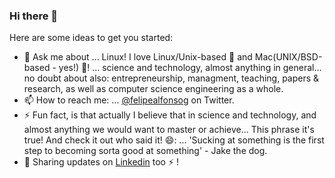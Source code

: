 ### Hi there 👋

<!--
**felipealfonsog/felipealfonsog** is a ✨ _special_ ✨ repository because its `README.md` (this file) appears on your GitHub profile.
-->
Here are some ideas to get you started:

- 💬 Ask me about ... Linux! I love Linux/Unix-based 🐧 and Mac(UNIX/BSD-based - yes!) ! ... science and technology, almost anything in general... no doubt about also: entrepreneurship, managment, teaching, papers & research, as well as computer science engineering as a whole.
- 📫 How to reach me: ... <a href="https://twitter.com/felipealfonsog" target="_blank">@felipealfonsog</a> on Twitter.
- ⚡ Fun fact, is that actually I believe that in science and technology, and almost anything we would want to master or achieve... This phrase it's true! And check it out who said it! 😄: ... 'Sucking at something is the first step to becoming sorta good at something' - Jake the dog.
- 💼 Sharing updates on <a href="https://linkedin.com/in/felipealfonsog" target="_blank">Linkedin</a> too  ⚡ !
<!-- - 😄 Pronouns: ... -->
